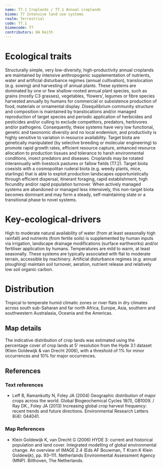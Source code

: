 ```yaml
---
name: T7.1 Croplands / T7.1 Annual croplands
biome: T7 Intensive land use systems
realm: Terrestrial
code: T7.1
biomecode: T7
contributors: DA Keith
---
```


# Ecological traits

Structurally simple, very low-diversity, high-productivity annual croplands are maintained by intensive anthropogenic supplementation of nutrients, water and artificial disturbance regimes (annual cultivation), translocation (e.g. sowing) and harvesting of annual plants. These systems are dominated by one or few shallow-rooted annual plant species, such as grains (mostly C3 grasses), vegetables, ‘flowers’, legumes or fibre species harvested annually by humans for commercial or subsistence production of food, materials or ornamental display. Disequilibrium community structure and composition is maintained by translocations and/or managed reproduction of target species and periodic application of herbicides and pesticides and/or culling to exclude competitors, predators, herbivores and/or pathogens. Consequently, these systems have very low functional, genetic and taxonomic diversity and no local endemism, and productivity is highly sensitive to variation in resource availability. Target biota are genetically manipulated (by selective breeding or molecular engineering) to promote rapid growth rates, efficient resource capture, enhanced resource allocation to production tissues and tolerance to harsh environmental conditions, insect predators and diseases. Croplands may be rotated interannually with livestock pastures or fallow fields (T7.2). Target biota coexists with a cosmopolitan ruderal biota (e.g. weedy plants, mice, starlings) that is able to exploit production landscapes opportunistically through efficient dispersal, itinerant foraging, rapid establishment, high fecundity and/or rapid population turnover. When actively managed systems are abandoned or managed less intensively, this non-target biota becomes dominant and may form a steady, self-maintaining state or a transitional phase to novel systems.

# Key-ecological-drivers

High to moderate natural availability of water (from at least seasonally high rainfall) and nutrients (from fertile soils) is supplemented by human inputs via irrigation, landscape drainage modifications (surface earthworks) and/or fertiliser application by humans. Temperatures are mild to warm, at least seasonally. These systems are typically associated with flat to moderate terrain, accessible by machinery. Artificial disturbance regimes (e.g. annual ploughing) maintain soil turnover, aeration, nutrient release and relatively low soil organic carbon.

# Distribution

Tropical to temperate humid climatic zones or river flats in dry climates across south sub-Saharan and far north Africa, Europe, Asia, southern and southwestern Australasia, Oceania and the Americas.

## Map details

The indicative distribution of crop lands was estimated using the percentage cover of crop lands at 5' resolution from the Hyde 3.1 dataset (Klein Goldewijk & van Drecht 2006), with a threshold of 1% for minor occurrences and 10% for major occurrences. 

## References
### Text references
* Leff B, Ramankutty N, Foley JA (2004) Geographic distribution of major crops across the world. Global Biogeochemical Cycles 18(1), GB1009. / Ray DK., Foley JA (2013) Increasing global crop harvest frequency: recent trends and future directions. Environmental Research Letters 8(4): 044041.
### Map References
* Klein Goldewijk K, van Drecht G (2006) HYDE 3: current and historical population and land cover. Integrated modelling of global environmental change. An overview of IMAGE 2.4 (Eds AF Bouwman, T Kram K Klein Goldewijk), pp. 93–111. Netherlands Environmental Assessment Agency (MNP). Bilthoven, The Netherlands.

